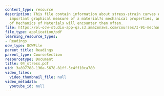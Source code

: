 ```yaml
---
content_type: resource
description: This file contain information about stress-strain curves which are extremely
  important graphical measure of a material?s mechanical properties, and all students
  of Mechanics of Materials will encounter them often.
file: https://ol-ocw-studio-app-qa.s3.amazonaws.com/courses/3-91-mechanical-behavior-of-plastics-spring-2007/3a897788136a567881ff5c4ff10ca780_04_stress.pdf
file_type: application/pdf
learning_resource_types:
- Readings
ocw_type: OCWFile
parent_title: Readings
parent_type: CourseSection
resourcetype: Document
title: 04_stress.pdf
uid: 3a897788-136a-5678-81ff-5c4ff10ca780
video_files:
  video_thumbnail_file: null
video_metadata:
  youtube_id: null
---
```

